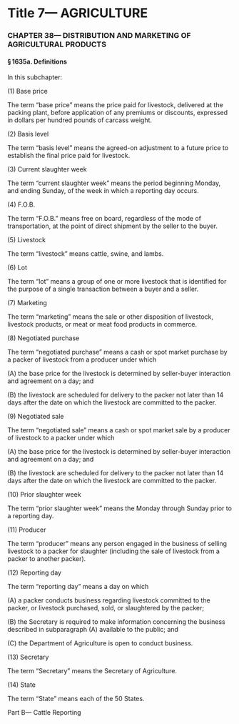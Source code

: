 
# Title 7— AGRICULTURE
### CHAPTER 38— DISTRIBUTION AND MARKETING OF AGRICULTURAL PRODUCTS
#### § 1635a. Definitions

In this subchapter:

(1) Base price

The term “base price” means the price paid for livestock, delivered at the packing plant, before application of any premiums or discounts, expressed in dollars per hundred pounds of carcass weight.

(2) Basis level

The term “basis level” means the agreed-on adjustment to a future price to establish the final price paid for livestock.

(3) Current slaughter week

The term “current slaughter week” means the period beginning Monday, and ending Sunday, of the week in which a reporting day occurs.

(4) F.O.B.

The term “F.O.B.” means free on board, regardless of the mode of transportation, at the point of direct shipment by the seller to the buyer.

(5) Livestock

The term “livestock” means cattle, swine, and lambs.

(6) Lot

The term “lot” means a group of one or more livestock that is identified for the purpose of a single transaction between a buyer and a seller.

(7) Marketing

The term “marketing” means the sale or other disposition of livestock, livestock products, or meat or meat food products in commerce.

(8) Negotiated purchase

The term “negotiated purchase” means a cash or spot market purchase by a packer of livestock from a producer under which

(A) the base price for the livestock is determined by seller-buyer interaction and agreement on a day; and

(B) the livestock are scheduled for delivery to the packer not later than 14 days after the date on which the livestock are committed to the packer.

(9) Negotiated sale

The term “negotiated sale” means a cash or spot market sale by a producer of livestock to a packer under which

(A) the base price for the livestock is determined by seller-buyer interaction and agreement on a day; and

(B) the livestock are scheduled for delivery to the packer not later than 14 days after the date on which the livestock are committed to the packer.

(10) Prior slaughter week

The term “prior slaughter week” means the Monday through Sunday prior to a reporting day.

(11) Producer

The term “producer” means any person engaged in the business of selling livestock to a packer for slaughter (including the sale of livestock from a packer to another packer).

(12) Reporting day

The term “reporting day” means a day on which

(A) a packer conducts business regarding livestock committed to the packer, or livestock purchased, sold, or slaughtered by the packer;

(B) the Secretary is required to make information concerning the business described in subparagraph (A) available to the public; and

(C) the Department of Agriculture is open to conduct business.

(13) Secretary

The term “Secretary” means the Secretary of Agriculture.

(14) State

The term “State” means each of the 50 States.

Part B— Cattle Reporting
